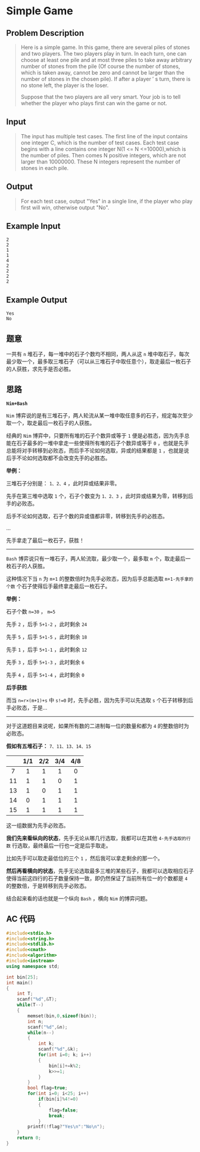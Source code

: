 # Simple Game

## **Problem Description**

> Here is a simple game. In this game, there are several piles of stones and two players. The two players play in turn. In each turn, one can choose at least one pile and at most three piles to take away arbitrary number of stones from the pile (Of course the number of stones, which is taken away, cannot be zero and cannot be larger than the number of stones in the chosen pile). If after a player ′ s turn, there is no stone left, the player is the loser.
>
> Suppose that the two players are all very smart. Your job is to tell whether the player who plays first can win the game or not.



## **Input**

> The input has multiple test cases. The first line of the input contains one integer C, which is the number of test cases. Each test case begins with a line contains one integer N(1 <= N <=10000),which is the number of piles. Then comes N positive integers, which are not larger than 10000000. These N integers represent the number of stones in each pile.



## **Output**

> For each test case, output "Yes" in a single line, if the player who play first will win, otherwise output "No".



## **Example Input**

    2
    2
    1
    1
    4
    2
    2
    2
    2



## **Example Output**

    Yes
    No



## **题意**

一共有 `n` 堆石子，每一堆中的石子个数均不相同，两人从这 `n` 堆中取石子，每次最少取一个，最多取三堆石子（可以从三堆石子中取任意个），取走最后一枚石子的人获胜，求先手是否必胜。



## **思路**

**`Nim+Bash`**

`Nim` 博弈说的是有三堆石子，两人轮流从某一堆中取任意多的石子，规定每次至少取一个，取走最后一枚石子的人获胜。

经典的 `Nim` 博弈中，只要所有堆的石子个数异或等于 `1` 便是必胜态，因为先手总能在石子最多的一堆中拿走一些使得所有堆的石子个数异或等于 `0` ，也就是先手总能将对手转移到必败态，而后手不论如何选取，异或的结果都是 `1` ，也就是说后手不论如何选取都不会改变先手的必胜态。

**举例：**

三堆石子分别是： `1、2、4` ，此时异或结果非零。

先手在第三堆中选取 `1` 个，石子个数变为 `1、2、3` ，此时异或结果为零，转移到后手的必败态。

后手不论如何选取，石子个数的异或值都非零，转移到先手的必胜态。

...

先手拿走了最后一枚石子，获胜！

---

`Bash` 博弈说只有一堆石子，两人轮流取，最少取一个，最多取 `m` 个，取走最后一枚石子的人获胜。

这种情况下当 `n` 为 `m+1` 的整数倍时为先手必败态，因为后手总能选取 `m+1-先手拿的个数` 个石子使得后手最终拿走最后一枚石子。

**举例：**

石子个数 `n=30` ， `m=5`

先手 `2` ，后手 `5+1-2` ，此时剩余 `24`

先手 `5` ，后手 `5+1-5` ，此时剩余 `18`

先手 `1` ，后手 `5+1-1` ，此时剩余 `12`

先手 `3` ，后手 `5+1-3` ，此时剩余 `6`

先手 `4` ，后手 `5+1-4` ，此时剩余 `0`

**后手获胜**

而当 `n=r×(m+1)+s` 中 `s!=0` 时，先手必胜，因为先手可以先选取 `s` 个石子转移到后手必败态，于是...

---

对于这道题目来说呢，如果所有数的二进制每一位的数量和都为 `4` 的整数倍时为必败态。

**假如有五堆石子：** `7、11、13、14、15`

|      | 1/1  | 2/2  | 3/4  | 4/8  |
| :--: | :--: | :--: | :--: | :--: |
|  7   |  1   |  1   |  1   |  0   |
|  11  |  1   |  1   |  0   |  1   |
|  13  |  1   |  0   |  1   |  1   |
|  14  |  0   |  1   |  1   |  1   |
|  15  |  1   |  1   |  1   |  1   |

这一组数据为先手必败态。

**我们先来看纵向的状态**，先手无论从哪几行选取，我都可以在其他 `4-先手选取的行数` 行选取，最终最后一行也一定是后手取走。

比如先手可以取走最低位的三个 `1` ，然后我可以拿走剩余的那一个。

**然后再看横向的状态**，先手无论选取最多三堆的某些石子，我都可以选取相应石子使得当前这四行的石子数量保持一致，即仍然保证了当前所有位一的个数都是 `4` 的整数倍，于是转移到先手必败态。

结合起来看的话也就是一个纵向 `Bash` ，横向 `Nim` 的博弈问题。



## **AC 代码**

```cpp
#include<stdio.h>
#include<string.h>
#include<stdlib.h>
#include<cmath>
#include<algorithm>
#include<iostream>
using namespace std;

int bin[25];
int main()
{
    int T;
    scanf("%d",&T);
    while(T--)
    {
        memset(bin,0,sizeof(bin));
        int n;
        scanf("%d",&n);
        while(n--)
        {
            int k;
            scanf("%d",&k);
            for(int i=0; k; i++)
            {
                bin[i]+=k%2;
                k>>=1;
            }
        }
        bool flag=true;
        for(int i=0; i<25; i++)
            if(bin[i]%4!=0)
            {
                flag=false;
                break;
            }
        printf(!flag?"Yes\n":"No\n");
    }
    return 0;
}
```

